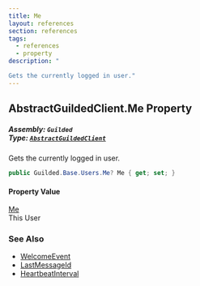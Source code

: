 ```yaml
---
title: Me
layout: references
section: references
tags:
  - references
  - property
description: "

Gets the currently logged in user."
---
```


## AbstractGuildedClient.Me Property
##### **Assembly:** `Guilded`<br/>**Type:** [`AbstractGuildedClient`](AbstractGuildedClient 'Guilded.AbstractGuildedClient')

Gets the currently logged in user.

```csharp
public Guilded.Base.Users.Me? Me { get; set; }
```

#### Property Value
[Me](Me 'Guilded.Base.Users.Me')  
This User

### See Also
- [WelcomeEvent](WelcomeEvent 'Guilded.Base.Events.WelcomeEvent')
- [LastMessageId](WelcomeEvent.LastMessageId 'Guilded.Base.Events.WelcomeEvent.LastMessageId')
- [HeartbeatInterval](WelcomeEvent.HeartbeatInterval 'Guilded.Base.Events.WelcomeEvent.HeartbeatInterval')